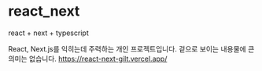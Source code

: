 # react_next
react + next + typescript

React, Next.js를 익히는데 주력하는 개인 프로젝트입니다.
겉으로 보이는 내용물에 큰 의미는 없습니다.
https://react-next-gilt.vercel.app/
